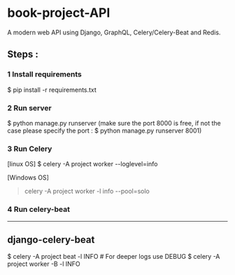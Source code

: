 # book-project-API 
 
A modern web API using Django, GraphQL, Celery/Celery-Beat and Redis. 
 
## Steps : 
 
### 1 Install requirements 
$ pip install -r requirements.txt 
 
### 2 Run server 
$ python manage.py runserver (make sure the port 8000 is free, if not the case please specify the port : $ python manage.py runserver 8001)
 
### 3 Run Celery 
[linux OS] 
$ celery -A project worker --loglevel=info 
 
[Windows OS] 
> celery -A project worker -l info --pool=solo 
 
### 4 Run celery-beat 
------------------------------- 
django-celery-beat 
-------------------------------  
 
$ celery -A project beat -l INFO  # For deeper logs use DEBUG 
$ celery -A project worker -B -l INFO 
 
